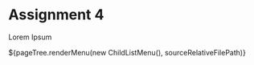 # Assignment 4

Lorem Ipsum

<div>${pageTree.renderMenu(new ChildListMenu(), sourceRelativeFilePath)}</div>

